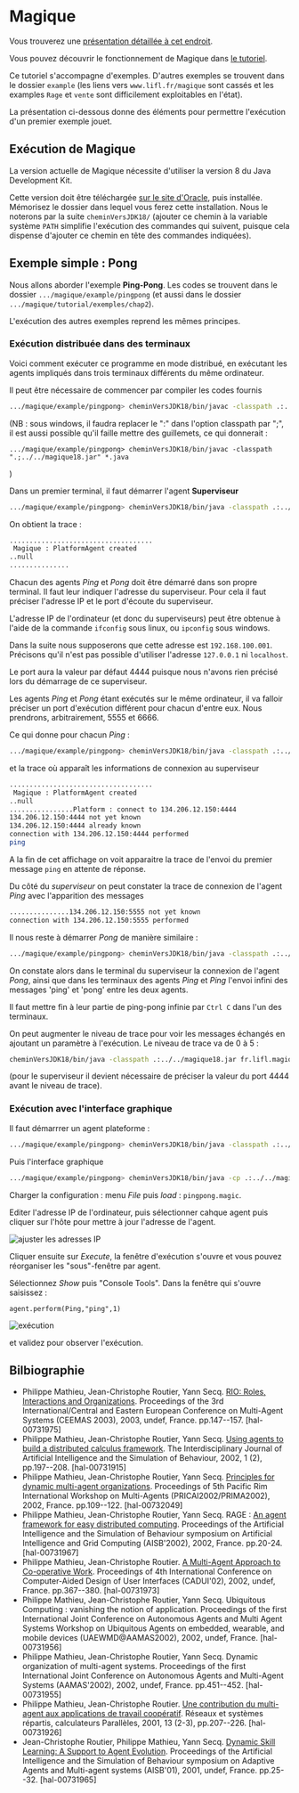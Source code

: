 # Magique

Vous trouverez une [présentation détaillée à cet endroit](https://www.cristal.univ-lille.fr/SMAC/projects/magique/presentation/presentationContent.html).


Vous pouvez découvrir le fonctionnement de Magique dans [le tutoriel](./tutorial/tutorial.pdf).


Ce tutoriel s'accompagne d'exemples. D'autres exemples se trouvent dans le dossier `example` (les liens vers `www.lifl.fr/magique` sont cassés et les examples `Rage` et `vente` sont difficilement exploitables en l'état).

La présentation ci-dessous donne des éléments pour permettre l'exécution d'un premier exemple jouet.

## Exécution de Magique

La version actuelle de Magique nécessite d'utiliser la version 8 du Java Development Kit.  

Cette version doit être téléchargée [sur le site d'Oracle](https://www.oracle.com/java/technologies/javase/javase8-archive-downloads.html), puis installée. Mémorisez le dossier dans lequel vous ferez cette installation. Nous le noterons par la suite `cheminVersJDK18/` (ajouter ce chemin à la variable système `PATH` simplifie l'exécution des commandes qui suivent, puisque cela dispense d'ajouter ce chemin en tête des commandes indiquées).


## Exemple simple : Pong

Nous allons aborder l'exemple  **Ping-Pong**.
Les codes se trouvent dans le dossier `.../magique/example/pingpong` (et aussi dans le dossier `.../magique/tutorial/exemples/chap2`).

L'exécution des autres exemples reprend les mêmes principes.

### Exécution distribuée dans des terminaux

Voici comment exécuter ce programme en mode distribué, en exécutant les agents impliqués dans trois terminaux différents du même ordinateur.

Il peut être nécessaire de commencer par compiler les codes fournis

```bash
.../magique/example/pingpong> cheminVersJDK18/bin/javac -classpath .:../../magique18.jar *.java
```

(NB : sous windows, il faudra replacer le ":" dans l'option classpath par ";", il est aussi possible qu'il faille mettre des guillemets, ce qui donnerait :
```windows
.../magique/example/pingpong> cheminVersJDK18/bin/javac -classpath ".;../../magique18.jar" *.java
```
)


Dans un premier terminal, il faut démarrer l'agent **Superviseur**

```bash
.../magique/example/pingpong> cheminVersJDK18/bin/java -classpath .:../../magique18.jar fr.lifl.magique.Start SuperImp
```
On obtient la trace :
```bash
....................................
 Magique : PlatformAgent created
..null
...............
```

Chacun des agents *Ping* et *Pong* doit être démarré dans son propre terminal. Il faut leur indiquer l'adresse du superviseur. Pour cela il faut préciser l'adresse IP et le port d'écoute du superviseur. 

L'adresse IP de l'ordinateur (et donc du superviseurs) peut être obtenue à l'aide de la commande `ifconfig` sous linux, ou `ipconfig` sous windows.

Dans la suite nous supposerons que cette adresse est `192.168.100.001`. Précisons qu'il n'est pas possible d'utiliser l'adresse `127.0.0.1` ni `localhost`.

Le port aura la valeur par défaut 4444 puisque nous n'avons rien précisé lors du démarrage de ce superviseur.

Les agents *Ping* et *Pong* étant exécutés sur le même ordinateur, il va falloir préciser un port d'exécution différent pour chacun d'entre eux. Nous prendrons, arbitrairement, 5555 et 6666.


Ce qui donne pour chacun *Ping* :
```bash
.../magique/example/pingpong> cheminVersJDK18/bin/java -classpath .:../../magique18.jar fr.lifl.magique.Start PingImp  5555 192.168.100.001:4444
```
et la trace où apparaît les informations de connexion au superviseur
```bash
....................................
 Magique : PlatformAgent created
..null
................Platform : connect to 134.206.12.150:4444
134.206.12.150:4444 not yet known
134.206.12.150:4444 already known
connection with 134.206.12.150:4444 performed
ping
```
A la fin de cet affichage on voit apparaitre la trace de l'envoi du premier message `ping` en attente de réponse.

Du côté du *superviseur* on peut constater la trace de connexion de l'agent *Ping* avec l'apparition des messages
```bash
...............134.206.12.150:5555 not yet known
connection with 134.206.12.150:5555 performed
```

Il nous reste à démarrer *Pong* de manière similaire :

```bash
.../magique/example/pingpong> cheminVersJDK18/bin/java -classpath .:../../magique18.jar fr.lifl.magique.Start PongImp 6666 192.168.100.001:4444
```

On constate alors dans le terminal du superviseur la connexion de l'agent *Pong*, ainsi que dans les terminaux des agents *Ping* et *Ping* l'envoi infini des messages 'ping' et 'pong' entre les deux agents.

Il faut mettre fin à leur partie de ping-pong infinie par `Ctrl C` dans l'un des terminaux.

On peut augmenter le niveau de trace pour voir les messages échangés en ajoutant un paramètre à l'exécution. Le niveau de trace va de 0 à 5 :
```bash
cheminVersJDK18/bin/java -classpath .:../../magique18.jar fr.lifl.magique.Start PingImp  5555 192.168.100.001:4444 5
```

(pour le superviseur il devient nécessaire de préciser la valeur du port 4444 avant le niveau de trace).

### Exécution avec l'interface graphique

Il faut démarrrer un agent plateforme :
```bash
.../magique/example/pingpong> cheminVersJDK18/bin/java -classpath .:../../magique18.jar fr.lifl.magique.PlatformLauncher
```

Puis l'interface graphique

```bash
.../magique/example/pingpong> cheminVersJDK18/bin/java -cp .:../../magiqueGUI-18.jar fr.lifl.magique.gui.LanceurAgents
```

Charger la configuration : menu *File* puis *load* : `pingpong.magic`.

Editer l'adresse IP de l'ordinateur, puis sélectionner cahque agent puis cliquer sur l'hôte pour mettre à jour l'adresse de l'agent.

![ajuster les adresses IP](./images/gui-computerIP.png)

Cliquer ensuite sur *Execute*, la fenêtre d'exécution s'ouvre et vous pouvez réorganiser les "sous"-fenêtre par agent.

Sélectionnez *Show* puis "Console Tools". Dans la fenêtre qui s'ouvre saisissez :

`agent.perform(Ping,"ping",1)`

![exécution](./images/gui-execution.png)

et validez pour observer l'exécution.


## Bilbiographie
 * Philippe Mathieu, Jean-Christophe Routier, Yann Secq. [RIO: Roles, Interactions and Organizations](./publis/ceemas03-final.pdf). Proceedings of the 3rd International/Central and Eastern European Conference on Multi-Agent Systems (CEEMAS 2003), 2003, undef, France. pp.147--157. [hal-00731975]
 * Philippe Mathieu, Jean-Christophe Routier, Yann Secq. [Using agents to build a distributed calculus framework](./publis/aisbj2002_rage.pdf). The Interdisciplinary Journal of Artificial Intelligence and the Simulation of Behaviour, 2002, 1 (2), pp.197--208. [hal-00731915]
 * Philippe Mathieu, Jean-Christophe Routier, Yann Secq. [Principles for dynamic multi-agent organizations](./publis/prima02.pdf). Proceedings of 5th Pacific Rim International Workshop on Multi-Agents (PRICAI2002/PRIMA2002), 2002,  France. pp.109--122. [hal-00732049]
 * Philippe Mathieu, Jean-Christophe Routier, Yann Secq. RAGE : [An agent framework for easy distributed computing](./publis/rage-aisb-2002.pdf). Proceedings of the Artificial Intelligence and the Simulation of Behaviour symposium on Artificial Intelligence and Grid Computing (AISB'2002), 2002,  France. pp.20-24. [hal-00731967]
 * Philippe Mathieu, Jean-Christophe Routier. [A Multi-Agent Approach to Co-operative Work](./publis/cadui2002.pdf). Proceedings of 4th International Conference on Computer-Aided Design of User Interfaces (CADUI'02), 2002, undef, France. pp.367--380. [hal-00731973]
 * Philippe Mathieu, Jean-Christophe Routier, Yann Secq. Ubiquitous Computing : vanishing the notion of application. Proceedings of the first International Joint Conference on Autonomous Agents and Multi Agent Systems Workshop on Ubiquitous Agents on embedded, wearable, and mobile devices (UAEWMD@AAMAS2002), 2002, undef, France. [hal-00731956]
 * Philippe Mathieu, Jean-Christophe Routier, Yann Secq. Dynamic organization of multi-agent systems. Proceedings of the first International Joint Conference on Autonomous Agents and Multi-Agent Systems (AAMAS'2002), 2002, undef, France. pp.451--452. [hal-00731955]
 * Philippe Mathieu, Jean-Christophe Routier. [Une contribution du multi-agent aux applications de travail coopératif](./publis/diapo-dans-tsi-2001.pdf). Réseaux et systèmes répartis, calculateurs Parallèles, 2001, 13 (2-3), pp.207--226. [hal-00731926]
 * Jean-Christophe Routier, Philippe Mathieu, Yann Secq. [Dynamic Skill Learning: A Support to Agent Evolution](./publis/aisb01-dynamic-skill-learni.pdf). Proceedings of the Artificial Intelligence and the Simulation of Behaviour symposium on Adaptive Agents and Multi-agent systems (AISB'01), 2001, undef, France. pp.25--32. [hal-00731965]


